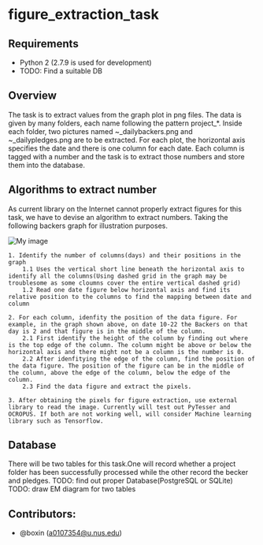 # figure_extraction_task

## Requirements

- Python 2 (2.7.9 is used for development)
- TODO: Find a suitable DB

## Overview

The task is to extract values from the graph plot in png files. The data is given by many folders, each name following the pattern project_*.
Inside each folder, two pictures named ~_dailybackers.png and ~_dailypledges.png are to be extracted.
For each plot, the horizontal axis specifies the date and there is one column for each date. Each column is tagged with a number and the task is to extract those numbers and store them into the database.

## Algorithms to extract number

As current library on the Internet cannot properly extract figures for this task, we have to devise an algorithm to extract numbers. Taking the following backers graph for illustration purposes.

![My image](https://raw.githubusercontent.com/greed-is-good/image/master/2912609_dailybackers.png)

	1. Identify the number of columns(days) and their positions in the graph
		1.1 Uses the vertical short line beneath the horizontal axis to identify all the columns(Using dashed grid in the graph may be troublesome as some cloumns cover the entire vertical dashed grid) 
		1.2 Read one date figure below horizontal axis and find its relative position to the columns to find the mapping between date and column

	2. For each column, idenfity the position of the data figure. For example, in the graph shown above, on date 10-22 the Backers on that day is 2 and that figure is in the middle of the column.
		2.1 First identify the height of the column by finding out where is the top edge of the column. The column might be above or below the horizontal axis and there might not be a column is the number is 0.
		2.2 After idenfitying the edge of the column, find the position of the data figure. The position of the figure can be in the middle of the column, above the edge of the column, below the edge of the column.
		2.3 Find the data figure and extract the pixels.

	3. After obtaining the pixels for figure extraction, use external library to read the image. Currently will test out PyTesser and OCROPUS. If both are not working well, will consider Machine learning library such as Tensorflow.

## Database

There will be two tables for this task.One will record whether a project folder has been successfully processed while the other record the becker and pledges.
TODO: find out proper Database(PostgreSQL or SQLite)
TODO: draw EM diagram for two tables

## Contributors:
- @boxin (a0107354@u.nus.edu)